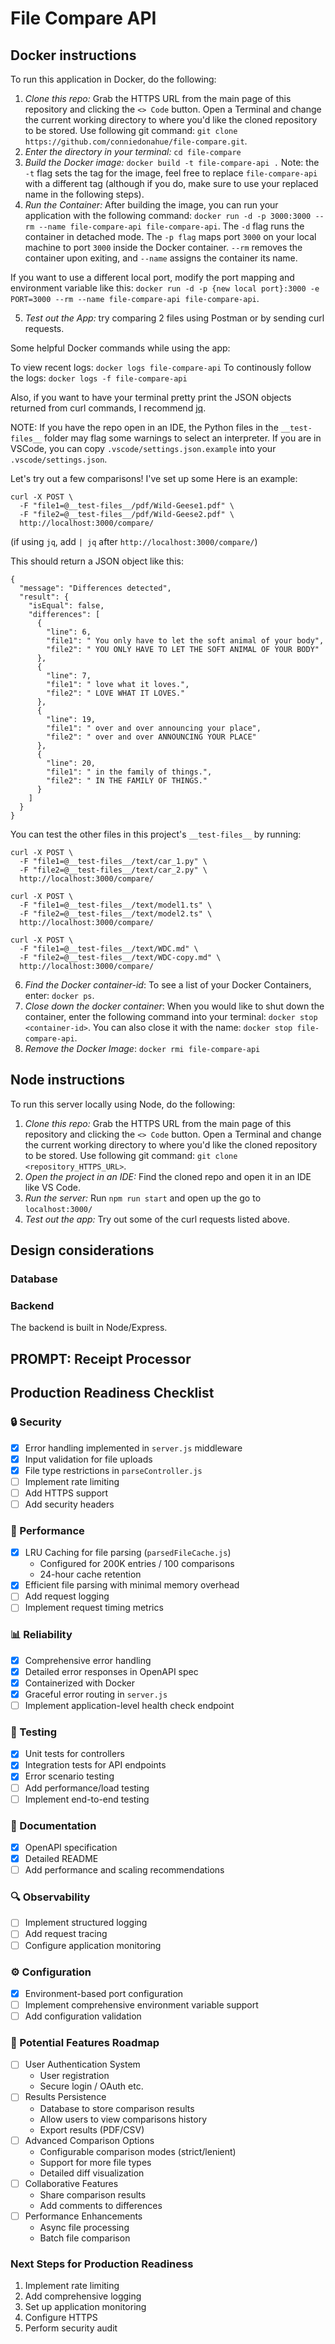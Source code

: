 # File Compare API

## Docker instructions

To run this application in Docker, do the following:

1. _Clone this repo:_ Grab the HTTPS URL from the main page of this repository and clicking the `<> Code` button. Open a Terminal and change the current working directory to where you'd like the cloned repository to be stored. Use following git command: `git clone https://github.com/conniedonahue/file-compare.git`.
2. _Enter the directory in your terminal:_ `cd file-compare`
3. _Build the Docker image:_ `docker build -t file-compare-api .` Note: the `-t` flag sets the tag for the image, feel free to replace `file-compare-api` with a different tag (although if you do, make sure to use your replaced name in the following steps).
4. _Run the Container:_ After building the image, you can run your application with the following command: `docker run -d -p 3000:3000 --rm --name file-compare-api file-compare-api`. The `-d` flag runs the container in detached mode. The `-p flag` maps port `3000` on your local machine to port `3000` inside the Docker container. `--rm` removes the container upon exiting, and `--name` assigns the container its name.

If you want to use a different local port, modify the port mapping and environment variable like this:
`docker run -d -p {new local port}:3000 -e PORT=3000 --rm --name file-compare-api file-compare-api`.

5. _Test out the App:_ try comparing 2 files using Postman or by sending curl requests.

Some helpful Docker commands while using the app:

To view recent logs: `docker logs file-compare-api`
To continously follow the logs: `docker logs -f file-compare-api`

Also, if you want to have your terminal pretty print the JSON objects returned from curl commands, I recommend [jq](https://github.com/jqlang/jq/wiki/Installation).

NOTE: If you have the repo open in an IDE, the Python files in the `__test-files__` folder may flag some warnings to select an interpreter. If you are in VSCode, you can copy `.vscode/settings.json.example` into your `.vscode/settings.json`.

Let's try out a few comparisons! I've set up some Here is an example:

```
curl -X POST \
  -F "file1=@__test-files__/pdf/Wild-Geese1.pdf" \
  -F "file2=@__test-files__/pdf/Wild-Geese2.pdf" \
  http://localhost:3000/compare/
```

(if using `jq`, add `| jq` after `http://localhost:3000/compare/`)

This should return a JSON object like this:

```
{
  "message": "Differences detected",
  "result": {
    "isEqual": false,
    "differences": [
      {
        "line": 6,
        "file1": " You only have to let the soft animal of your body",
        "file2": " YOU ONLY HAVE TO LET THE SOFT ANIMAL OF YOUR BODY"
      },
      {
        "line": 7,
        "file1": " love what it loves.",
        "file2": " LOVE WHAT IT LOVES."
      },
      {
        "line": 19,
        "file1": " over and over announcing your place",
        "file2": " over and over ANNOUNCING YOUR PLACE"
      },
      {
        "line": 20,
        "file1": " in the family of things.",
        "file2": " IN THE FAMILY OF THINGS."
      }
    ]
  }
}
```

You can test the other files in this project's `__test-files__` by running:

```
curl -X POST \
  -F "file1=@__test-files__/text/car_1.py" \
  -F "file2=@__test-files__/text/car_2.py" \
  http://localhost:3000/compare/
```

```
curl -X POST \
  -F "file1=@__test-files__/text/model1.ts" \
  -F "file2=@__test-files__/text/model2.ts" \
  http://localhost:3000/compare/
```

```
curl -X POST \
  -F "file1=@__test-files__/text/WDC.md" \
  -F "file2=@__test-files__/text/WDC-copy.md" \
  http://localhost:3000/compare/
```

6. _Find the Docker container-id_: To see a list of your Docker Containers, enter: `docker ps`.
7. _Close down the docker container_: When you would like to shut down the container, enter the following command into your terminal: `docker stop <container-id>`. You can also close it with the name: `docker stop file-compare-api`.
8. _Remove the Docker Image_: `docker rmi file-compare-api`

## Node instructions

To run this server locally using Node, do the following:

1. _Clone this repo:_ Grab the HTTPS URL from the main page of this repository and clicking the `<> Code` button. Open a Terminal and change the current working directory to where you'd like the cloned repository to be stored. Use following git command: `git clone <repository_HTTPS_URL>`.
2. _Open the project in an IDE:_ Find the cloned repo and open it in an IDE like VS Code.
3. _Run the server:_ Run `npm run start` and open up the go to `localhost:3000/`
4. _Test out the app:_ Try out some of the curl requests listed above.

## Design considerations

### Database

### Backend

The backend is built in Node/Express.

## PROMPT: Receipt Processor

## Production Readiness Checklist

### 🔒 Security

- [x] Error handling implemented in `server.js` middleware
- [x] Input validation for file uploads
- [x] File type restrictions in `parseController.js`
- [ ] Implement rate limiting
- [ ] Add HTTPS support
- [ ] Add security headers

### 🚀 Performance

- [x] LRU Caching for file parsing (`parsedFileCache.js`)
  - Configured for 200K entries / 100 comparisons
  - 24-hour cache retention
- [x] Efficient file parsing with minimal memory overhead
- [ ] Add request logging
- [ ] Implement request timing metrics

### 📊 Reliability

- [x] Comprehensive error handling
- [x] Detailed error responses in OpenAPI spec
- [x] Containerized with Docker
- [x] Graceful error routing in `server.js`
- [ ] Implement application-level health check endpoint

### 🧪 Testing

- [x] Unit tests for controllers
- [x] Integration tests for API endpoints
- [x] Error scenario testing
- [ ] Add performance/load testing
- [ ] Implement end-to-end testing

### 📝 Documentation

- [x] OpenAPI specification
- [x] Detailed README
- [ ] Add performance and scaling recommendations

### 🔍 Observability

- [ ] Implement structured logging
- [ ] Add request tracing
- [ ] Configure application monitoring

### ⚙️ Configuration

- [x] Environment-based port configuration
- [ ] Implement comprehensive environment variable support
- [ ] Add configuration validation

### 🌟 Potential Features Roadmap

- [ ] User Authentication System
  - User registration
  - Secure login / OAuth etc.
- [ ] Results Persistence
  - Database to store comparison results
  - Allow users to view comparisons history
  - Export results (PDF/CSV)
- [ ] Advanced Comparison Options
  - Configurable comparison modes (strict/lenient)
  - Support for more file types
  - Detailed diff visualization
- [ ] Collaborative Features
  - Share comparison results
  - Add comments to differences
- [ ] Performance Enhancements
  - Async file processing
  - Batch file comparison

### Next Steps for Production Readiness

1. Implement rate limiting
2. Add comprehensive logging
3. Set up application monitoring
4. Configure HTTPS
5. Perform security audit
